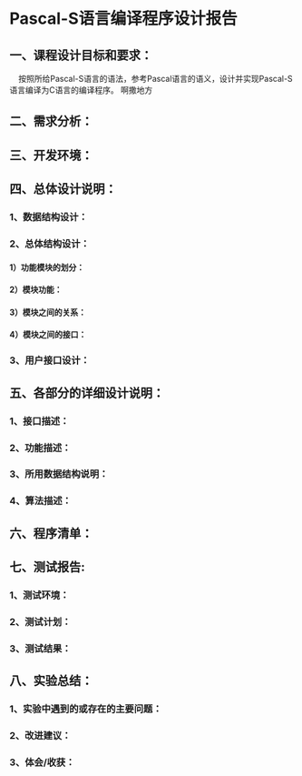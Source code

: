 # Pascal-S语言编译程序设计报告

## 一、课程设计目标和要求：  
   &#160;&#160;&#160;&#160;按照所给Pascal-S语言的语法，参考Pascal语言的语义，设计并实现Pascal-S语言编译为C语言的编译程序。 
   啊撒地方

## 二、需求分析：  

## 三、开发环境：  

## 四、总体设计说明：  

### 1、数据结构设计： 

### 2、总体结构设计： 

####  1）功能模块的划分：  

####  2）模块功能： 

####  3）模块之间的关系：  

####  4）模块之间的接口：  

### 3、用户接口设计： 

## 五、各部分的详细设计说明：  

### 1、接口描述： 

### 2、功能描述： 

### 3、所用数据结构说明： 

### 4、算法描述： 

## 六、程序清单：  

## 七、测试报告:  

### 1、测试环境： 

### 2、测试计划： 

### 3、测试结果： 

## 八、实验总结：  

### 1、实验中遇到的或存在的主要问题： 

### 2、改进建议： 

### 3、体会/收获：  
